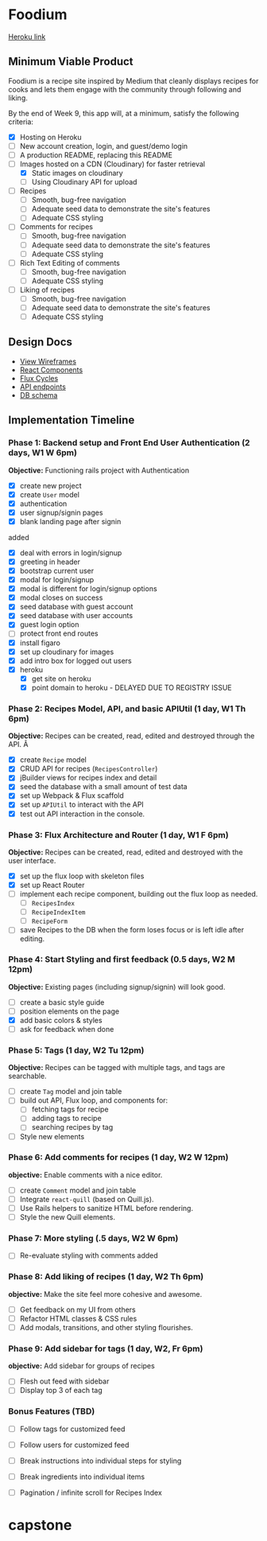 # Foodium

[Heroku link][heroku]

[heroku]: http://foodium-aa.herokuapp.com

## Minimum Viable Product

Foodium is a recipe site inspired by Medium that cleanly displays recipes for cooks and lets them engage with the community through following and liking.

By the end of Week 9, this app will, at a minimum, satisfy the following criteria:

- [x] Hosting on Heroku
- [ ] New account creation, login, and guest/demo login
- [ ] A production README, replacing this README
- [ ] Images hosted on a CDN (Cloudinary) for faster retrieval
  - [x] Static images on cloudinary
  - [ ] Using Cloudinary API for upload
- [ ] Recipes
  - [ ] Smooth, bug-free navigation
  - [ ] Adequate seed data to demonstrate the site's features
  - [ ] Adequate CSS styling
- [ ] Comments for recipes
  - [ ] Smooth, bug-free navigation
  - [ ] Adequate seed data to demonstrate the site's features
  - [ ] Adequate CSS styling
- [ ] Rich Text Editing of comments
  - [ ] Smooth, bug-free navigation
  - [ ] Adequate CSS styling
- [ ] Liking of recipes
  - [ ] Smooth, bug-free navigation
  - [ ] Adequate seed data to demonstrate the site's features
  - [ ] Adequate CSS styling

## Design Docs
* [View Wireframes][views]
* [React Components][components]
* [Flux Cycles][flux-cycles]
* [API endpoints][api-endpoints]
* [DB schema][schema]

[views]: docs/views.md
[components]: docs/components.md
[flux-cycles]: docs/flux-cycles.md
[api-endpoints]: docs/api-endpoints.md
[schema]: docs/schema.md

## Implementation Timeline

### Phase 1: Backend setup and Front End User Authentication (2 days, W1 W 6pm)

**Objective:** Functioning rails project with Authentication

- [x] create new project
- [x] create `User` model
- [x] authentication
- [x] user signup/signin pages
- [x] blank landing page after signin

added
- [x] deal with errors in login/signup
- [x] greeting in header
- [x] bootstrap current user
- [x] modal for login/signup
 - [x] modal is different for login/signup options
 - [x] modal closes on success
- [x] seed database with guest account
- [x] seed database with user accounts
- [x] guest login option
- [ ] protect front end routes
- [x] install figaro
- [x] set up cloudinary for images
- [x] add intro box for logged out users
- [x] heroku
  - [x] get site on heroku
  - [x] point domain to heroku - DELAYED DUE TO REGISTRY ISSUE

### Phase 2: Recipes Model, API, and basic APIUtil (1 day, W1 Th 6pm)

**Objective:** Recipes can be created, read, edited and destroyed through
the API.
Â
- [x] create `Recipe` model
- [x] CRUD API for recipes (`RecipesController`)
- [x] jBuilder views for recipes index and detail
- [x] seed the database with a small amount of test data
- [x] set up Webpack & Flux scaffold
- [x] set up `APIUtil` to interact with the API
- [x] test out API interaction in the console. 

### Phase 3: Flux Architecture and Router (1 day, W1 F 6pm)

**Objective:** Recipes can be created, read, edited and destroyed with the user interface.

- [x] set up the flux loop with skeleton files
- [x] set up React Router
- [ ] implement each recipe component, building out the flux loop as needed.
  - [ ] `RecipesIndex`
  - [ ] `RecipeIndexItem`
  - [ ] `RecipeForm`
- [ ] save Recipes to the DB when the form loses focus or is left idle after editing.

### Phase 4: Start Styling and first feedback (0.5 days, W2 M 12pm)

**Objective:** Existing pages (including signup/signin) will look good.

- [ ] create a basic style guide
- [ ] position elements on the page
- [x] add basic colors & styles
- [ ] ask for feedback when done

### Phase 5: Tags (1 day, W2 Tu 12pm)

**Objective:** Recipes can be tagged with multiple tags, and tags are searchable.

- [ ] create `Tag` model and join table
- [ ] build out API, Flux loop, and components for:
  - [ ] fetching tags for recipe
  - [ ] adding tags to recipe
  - [ ] searching recipes by tag
- [ ] Style new elements

### Phase 6: Add comments for recipes (1 day, W2 W 12pm)

**objective:** Enable comments with a nice editor.
- [ ] create `Comment` model and join table
- [ ] Integrate `react-quill` (based on Quill.js).
- [ ] Use Rails helpers to sanitize HTML before rendering.
- [ ] Style the new Quill elements.

### Phase 7: More styling (.5 days, W2 W 6pm)
- [ ] Re-evaluate styling with comments added

### Phase 8: Add liking of recipes (1 day, W2 Th 6pm)

**objective:** Make the site feel more cohesive and awesome.

- [ ] Get feedback on my UI from others
- [ ] Refactor HTML classes & CSS rules
- [ ] Add modals, transitions, and other styling flourishes.

### Phase 9: Add sidebar for tags (1 day, W2, Fr 6pm)

**objective:** Add sidebar for groups of recipes

- [ ] Flesh out feed with sidebar
- [ ] Display top 3 of each tag

### Bonus Features (TBD)
- [ ] Follow tags for customized feed
- [ ] Follow users for customized feed
- [ ] Break instructions into individual steps for styling
- [ ] Break ingredients into individual items
- [ ] Pagination / infinite scroll for Recipes Index


[phase-one]: docs/phases/phase1.md
[phase-two]: docs/phases/phase2.md
[phase-three]: docs/phases/phase3.md
[phase-four]: docs/phases/phase4.md
[phase-five]: docs/phases/phase5.md
# capstone
